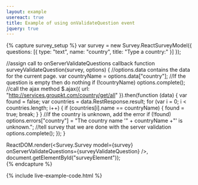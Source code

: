```yaml
---
layout: example
usereact: true
title: Example of using onValidateQuestion event
jquery: true
---
```

{% capture survey_setup %}
var survey = new Survey.ReactSurveyModel({
        questions: [{ type: "text", name: "country", title: "Type a country:" }]
    });

//assign call to onServerValidateQuestions callback
function surveyValidateQuestion(survey, options) {
    //options.data contains the data for the current page.
    var countryName = options.data["country"];
    //If the question is empty then do nothing
    if (!countryName) options.complete();
    //call the ajax method
    $.ajax({
        url: "http://services.groupkt.com/country/get/all"
    }).then(function (data) {
        var found = false;
        var countries = data.RestResponse.result;
        for (var i = 0; i < countries.length; i++) {
            if (countries[i].name == countryName) {
                found = true; break;
            }
        }
        //if the country is unknown, add the error
        if (!found) options.errors["country"] = "The country name '" + countryName +"' is unknown.";
        //tell survey that we are done with the server validation
        options.complete();
    });
}
    
ReactDOM.render(<Survey.Survey model={survey} onServerValidateQuestions={surveyValidateQuestion} />, document.getElementById("surveyElement"));    
{% endcapture %}


{% include live-example-code.html %}